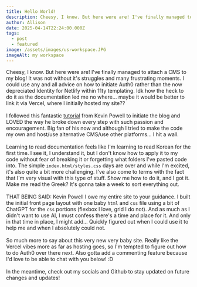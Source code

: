```yaml
---
title: Hello World!
description: Cheesy, I know. But here were are! I've finally managed to attach a CMS to my blog! It was not without it's struggles and many frustrating moments
author: Allison
date: 2025-04-14T22:24:00.000Z
tags:
  - post
  - featured
image: /assets/images/us-workspace.JPG
imageAlt: my workspace
---
```

Cheesy, I know. But here were are! I've finally managed to attach a CMS to my blog! It was not without it's struggles and many frustrating moments. I could use any and all advice on how to initiate Auth0 rather than the now depreciated Identity for Netlify within 11ty templating. Idk how the heck to do it as the documentation led me no where... maybe it would be better to link it via Vercel, where I initially hosted my site?? 
\
\
I followed this fantastic [tutorial](https://www.youtube.com/watch?v=4wD00RT6d-g) from Kevin Powell to initiate the blog and LOVED the way he broke down every step with such passion and encouragement. Big fan of his now and although I tried to make the code my own and host/use alternative CMS/use other platforms... I hit a wall. 
\
\
Learning to read documentation feels like I'm learning to read Korean for the first time. I see it, I understand it, but I don't know how to apply it to my code without fear of breaking it or forgetting what folders I've pasted code into. The simple `index.html/styles.css` days are over and while I'm excited, it's also quite a bit more challenging. I've also come to terms with the fact that I'm very visual with this type of stuff. Show me how to do it, and I got it. Make me read the Greek? It's gonna take a week to sort everything out.
\
\
THAT BEING SAID: Kevin Powell I owe my entire site to your guidance. I built the initial front page layout with one baby `html` and `css` file using a bit of ChatGPT for the `css` portions (flexbox I love, grid I do not). And as much as I didn't want to use AI, I must confess there's a time and place for it. And only in that time in place, I might add... Quickly figured out when I could use it to help me and when I absolutely could not. 
\
\
So much more to say about this very new very baby site. Really like the Vercel vibes more as far as hosting goes, so I'm tempted to figure out how to do Auth0 over there next. Also gotta add a commenting feature because I'd love to be able to chat with you below! :D
\
\
In the meantime, check out my socials and Github to stay updated on future changes and updates!
